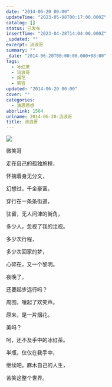 ```yaml
---
date: "2014-06-20 00:00"
updateTime: "2023-05-08T00:17:00.000Z"
catalog: []
status: 已发布
insertTime: "2023-04-28T14:04:00.000Z"
_updated: ""
excerpt: 流浪哥
summary: ""
_date: "2014-06-20T00:00:00.000+08:00"
tags:
  - 冰红茶
  - 流浪哥
  - 烟花
  - 笑容
updated: "2014-06-20 00:00"
cover: ""
categories:
  - 清思燕想
abbrlink: 1564
urlname: 2014-06-20-流浪哥
title: 流浪哥
---
```


![](http://ww1.sinaimg.cn/bmiddle/a716fd45jw1ehjc21u67sj20ci07w0t2.jpg)

微笑哥

走在自己的孤独旅程，

怀揣着身无分文，

幻想过，千金豪富。

穿行在一条条街道，

驻留，无人问津的街角，

多少人，忽视了我的注视。

多少次行程，

多少次回家的梦，

心碎在，又一个黎明。

夜晚了，

还要起步远行吗？

周围，嚷起了欢笑声。

原来，是一片烟花。

美吗？

呵，还不及手中的冰红茶。

半瓶，仅仅在我手中，

继续吧，麻木自己的人生，

苦笑这整个世界。
